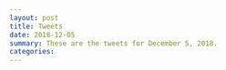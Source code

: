 ```yaml
---
layout: post
title: Tweets
date: 2018-12-05
summary: These are the tweets for December 5, 2018.
categories:
---
```


